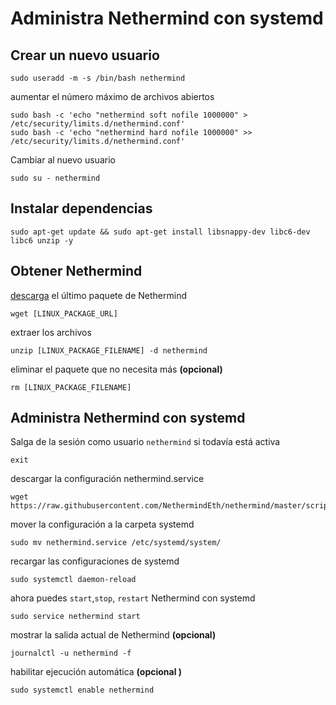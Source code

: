 # Administra Nethermind con systemd

## Crear un nuevo usuario

```text
sudo useradd -m -s /bin/bash nethermind
```

aumentar el número máximo de archivos abiertos

```text
sudo bash -c 'echo "nethermind soft nofile 1000000" > /etc/security/limits.d/nethermind.conf'
sudo bash -c 'echo "nethermind hard nofile 1000000" >> /etc/security/limits.d/nethermind.conf'
```

Cambiar al nuevo usuario

```text
sudo su - nethermind
```

## Instalar dependencias

```text
sudo apt-get update && sudo apt-get install libsnappy-dev libc6-dev libc6 unzip -y
```

## Obtener Nethermind

[descarga](../cliente-de-ethereum/download-sources/) el último paquete de Nethermind

```text
wget [LINUX_PACKAGE_URL]
```

extraer los archivos

```text
unzip [LINUX_PACKAGE_FILENAME] -d nethermind
```

eliminar el paquete que no necesita más  **\(opcional\)** 

```text
rm [LINUX_PACKAGE_FILENAME]
```

## Administra Nethermind con systemd

Salga de la sesión como usuario `nethermind` si todavía está activa

```text
exit
```

descargar la configuración nethermind.service

```text
wget https://raw.githubusercontent.com/NethermindEth/nethermind/master/scripts/nethermind.service
```

mover la configuración a la carpeta systemd

```text
sudo mv nethermind.service /etc/systemd/system/
```

recargar las configuraciones de systemd

```text
sudo systemctl daemon-reload
```

ahora puedes `start`,`stop`, `restart` Nethermind con systemd

```text
sudo service nethermind start
```

mostrar la salida actual de Nethermind **\(opcional\)** 

```text
journalctl -u nethermind -f
```

habilitar ejecución automática **\(opcional \)**

```text
sudo systemctl enable nethermind
```

